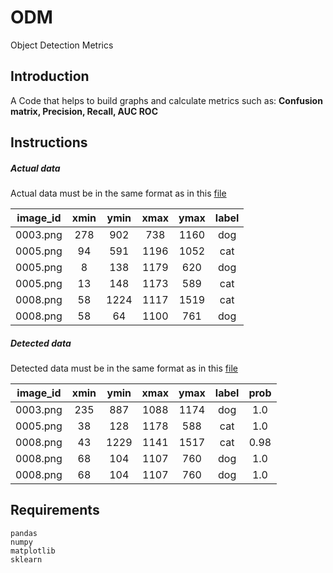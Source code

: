 # ODM
Object Detection Metrics

## Introduction

A Code that helps to build graphs and calculate metrics such as: **Confusion matrix, Precision, Recall, AUC ROC**


## Instructions

##### Actual data

Actual data must be in the same format as in this [file](example/actual.csv)

| image_id | xmin | ymin | xmax | ymax | label |
| :---: | :---: | :---: | :---: | :---: | :---: |
| 0003.png | 278 | 902 | 738 | 1160 | dog |
| 0005.png | 94 | 591 | 1196 | 1052 | cat |
| 0005.png | 8 | 138 | 1179 | 620 | dog |
| 0005.png | 13 | 148 | 1173 | 589 | cat |
| 0008.png | 58 | 1224 | 1117 | 1519 | cat |
| 0008.png | 58 | 64 | 1100 | 761 | dog |

##### Detected data

Detected data must be in the same format as in this [file](example/detected.csv)

| image_id | xmin | ymin | xmax | ymax | label | prob |
| :---: | :---: | :---: | :---: | :---: | :---: | :---: |
| 0003.png | 235 | 887 | 1088 | 1174 | dog | 1.0 |
| 0005.png | 38 | 128 | 1178 | 588 | cat | 1.0 |
| 0008.png | 43 | 1229 | 1141 | 1517 | cat | 0.98 |
| 0008.png | 68 | 104 | 1107 | 760 | dog | 1.0 |
| 0008.png | 68 | 104 | 1107 | 760 | dog | 1.0 |

## Requirements
```
pandas
numpy
matplotlib
sklearn
```


